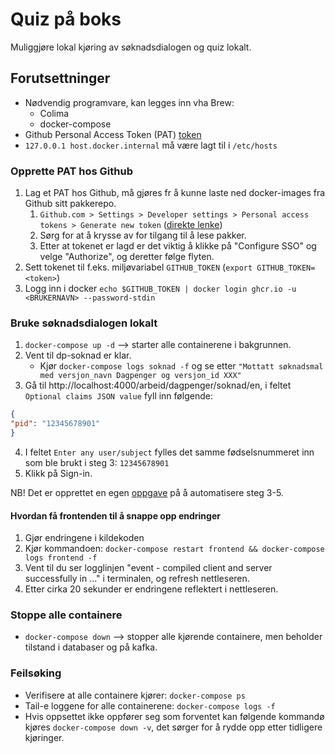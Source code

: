 # Quiz på boks
Muliggjøre lokal kjøring av søknadsdialogen og quiz lokalt.

## Forutsettninger 
* Nødvendig programvare, kan legges inn vha Brew: 
  * Colima
  * docker-compose 
* Github Personal Access Token (PAT) [token](https://docs.github.com/en/free-pro-team@latest/packages/using-github-packages-with-your-projects-ecosystem/configuring-docker-for-use-with-github-packages)
* `127.0.0.1 host.docker.internal` må være lagt til i `/etc/hosts`

### Opprette PAT hos Github
1. Lag et PAT hos Github, må gjøres fr å kunne laste ned docker-images fra Github sitt pakkerepo.
   1. `Github.com > Settings > Developer settings > Personal access tokens > Generate new token` ([direkte lenke](https://github.com/settings/tokens))
   2. Sørg for at å krysse av for tilgang til å lese pakker.
   3. Etter at tokenet er lagd er det viktig å klikke på "Configure SSO" og velge "Authorize", og deretter følge flyten.
2. Sett tokenet til f.eks. miljøvariabel `GITHUB_TOKEN` (`export GITHUB_TOKEN=<token>`)
3. Logg inn i docker `echo $GITHUB_TOKEN | docker login ghcr.io -u <BRUKERNAVN> --password-stdin`


### Bruke søknadsdialogen lokalt
1. `docker-compose up -d` --> starter alle containerene i bakgrunnen.
2. Vent til dp-soknad er klar. 
   * Kjør `docker-compose logs soknad -f` og se etter `"Mottatt søknadsmal med versjon_navn Dagpenger og versjon_id XXX"`
3. Gå til http://localhost:4000/arbeid/dagpenger/soknad/en, i feltet `Optional claims JSON value` fyll inn følgende:
```json
{
"pid": "12345678901"
}
```
4. I feltet `Enter any user/subject` fylles det samme fødselsnummeret inn som ble brukt i steg 3: `12345678901`
5. Klikk på Sign-in.

NB! Det er opprettet en egen [oppgave](https://jira.adeo.no/browse/DAG-340) på å automatisere steg 3-5.

#### Hvordan få frontenden til å snappe opp endringer
1. Gjør endringene i kildekoden
2. Kjør kommandoen:
   ```docker-compose restart frontend && docker-compose logs frontend -f```
3. Vent til du ser logglinjen "event - compiled client and server successfully in ..." i terminalen, og refresh nettleseren.
4. Etter cirka 20 sekunder er endringene reflektert i nettleseren.


### Stoppe alle containere
* `docker-compose down` --> stopper alle kjørende containere, men beholder tilstand i databaser og på kafka. 


### Feilsøking
* Verifisere at alle containere kjører: `docker-compose ps`
* Tail-e loggene for alle containerene: `docker-compose logs -f`
* Hvis oppsettet ikke oppfører seg som forventet kan følgende kommandø kjøres `docker-compose down -v`, det sørger for å
  rydde opp etter tidligere kjøringer.
